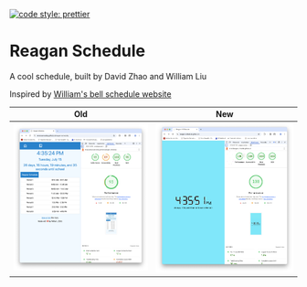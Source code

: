 [![code style: prettier](https://img.shields.io/badge/code_style-prettier-ff69b4.svg?style=flat-square)](https://github.com/prettier/prettier)

# Reagan Schedule

A cool schedule, built by David Zhao and William Liu

Inspired by [William's bell schedule website](https://renaissancedog.github.io/reagan-schedule/)

Old | New
--- | ---
![William's bell schedule website](renaissance-schedule.png) | ![This website](reagan-schedule.png)
